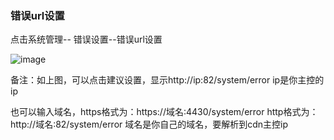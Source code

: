 ### 错误url设置

点击系统管理-- 错误设置--错误url设置

![image](https://user-images.githubusercontent.com/90588289/133720961-5459487c-0b8c-4932-94fb-57fb6b453fad.png)

备注：如上图，可以点击建议设置，显示http://ip:82/system/error ip是你主控的ip

也可以输入域名，https格式为：https://域名:4430/system/error http格式为：http://域名:82/system/error 域名是你自己的域名，要解析到cdn主控ip
